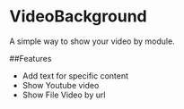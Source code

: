 # VideoBackground
A simple way to show your video by module.

##Features

- Add text for specific content
- Show Youtube video
- Show File Video by url
